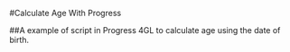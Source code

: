 #Calculate Age With Progress

##A example of script in Progress 4GL to calculate age using the date of birth.


